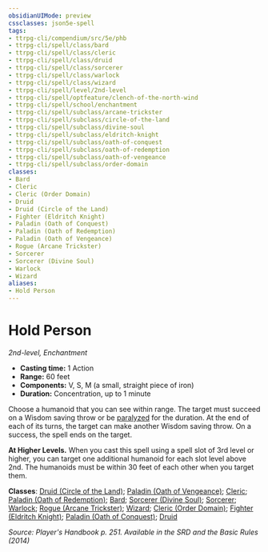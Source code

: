 ```yaml
---
obsidianUIMode: preview
cssclasses: json5e-spell
tags:
- ttrpg-cli/compendium/src/5e/phb
- ttrpg-cli/spell/class/bard
- ttrpg-cli/spell/class/cleric
- ttrpg-cli/spell/class/druid
- ttrpg-cli/spell/class/sorcerer
- ttrpg-cli/spell/class/warlock
- ttrpg-cli/spell/class/wizard
- ttrpg-cli/spell/level/2nd-level
- ttrpg-cli/spell/optfeature/clench-of-the-north-wind
- ttrpg-cli/spell/school/enchantment
- ttrpg-cli/spell/subclass/arcane-trickster
- ttrpg-cli/spell/subclass/circle-of-the-land
- ttrpg-cli/spell/subclass/divine-soul
- ttrpg-cli/spell/subclass/eldritch-knight
- ttrpg-cli/spell/subclass/oath-of-conquest
- ttrpg-cli/spell/subclass/oath-of-redemption
- ttrpg-cli/spell/subclass/oath-of-vengeance
- ttrpg-cli/spell/subclass/order-domain
classes:
- Bard
- Cleric
- Cleric (Order Domain)
- Druid
- Druid (Circle of the Land)
- Fighter (Eldritch Knight)
- Paladin (Oath of Conquest)
- Paladin (Oath of Redemption)
- Paladin (Oath of Vengeance)
- Rogue (Arcane Trickster)
- Sorcerer
- Sorcerer (Divine Soul)
- Warlock
- Wizard
aliases:
- Hold Person
---
```

# Hold Person
*2nd-level, Enchantment*  


- **Casting time:** 1 Action
- **Range:** 60 feet
- **Components:** V, S, M (a small, straight piece of iron)
- **Duration:** Concentration, up to 1 minute

Choose a humanoid that you can see within range. The target must succeed on a Wisdom saving throw or be [paralyzed](/3-Mechanics/CLI/Rules/conditions.md#Paralyzed) for the duration. At the end of each of its turns, the target can make another Wisdom saving throw. On a success, the spell ends on the target.

**At Higher Levels.** When you cast this spell using a spell slot of 3rd level or higher, you can target one additional humanoid for each slot level above 2nd. The humanoids must be within 30 feet of each other when you target them.

**Classes**: [Druid (Circle of the Land)](/3-Mechanics/CLI/Compendium/lists/list-spells-classes-circle-of-the-land.md); [Paladin (Oath of Vengeance)](/3-Mechanics/CLI/Compendium/lists/list-spells-classes-oath-of-vengeance.md); [Cleric](/3-Mechanics/CLI/Compendium/lists/list-spells-classes-cleric.md); [Paladin (Oath of Redemption)](/3-Mechanics/CLI/Compendium/lists/list-spells-classes-oath-of-redemption-xge.md "subclass=XGE"); [Bard](/3-Mechanics/CLI/Compendium/lists/list-spells-classes-bard.md); [Sorcerer (Divine Soul)](/3-Mechanics/CLI/Compendium/lists/list-spells-classes-divine-soul-xge.md "subclass=XGE"); [Sorcerer](/3-Mechanics/CLI/Compendium/lists/list-spells-classes-sorcerer.md); [Warlock](/3-Mechanics/CLI/Compendium/lists/list-spells-classes-warlock.md); [Rogue (Arcane Trickster)](/3-Mechanics/CLI/Compendium/lists/list-spells-classes-arcane-trickster.md); [Wizard](/3-Mechanics/CLI/Compendium/lists/list-spells-classes-wizard.md); [Cleric (Order Domain)](/3-Mechanics/CLI/Compendium/lists/list-spells-classes-order-domain-tce.md "subclass=TCE"); [Fighter (Eldritch Knight)](/3-Mechanics/CLI/Compendium/lists/list-spells-classes-eldritch-knight.md); [Paladin (Oath of Conquest)](/3-Mechanics/CLI/Compendium/lists/list-spells-classes-oath-of-conquest-xge.md "subclass=XGE"); [Druid](/3-Mechanics/CLI/Compendium/lists/list-spells-classes-druid.md)

*Source: Player's Handbook p. 251. Available in the <span title='Systems Reference Document (5.1)'>SRD</span> and the Basic Rules (2014)*